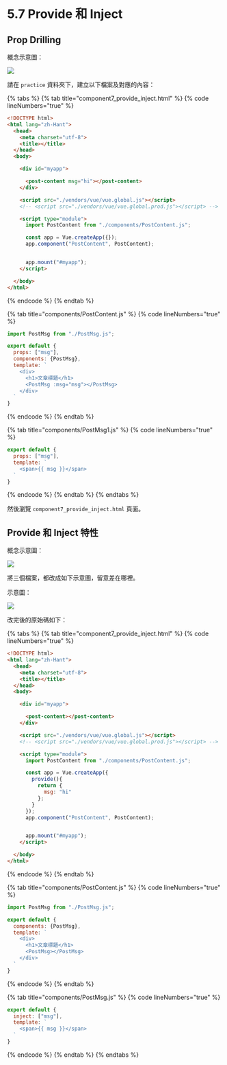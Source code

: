 # 5.7 Provide 和 Inject

## Prop Drilling

概念示意圖：

![](<../.gitbook/assets/prop\_drilling (1).png>)



請在 `practice` 資料夾下，建立以下檔案及對應的內容：

{% tabs %}
{% tab title="component7_provide_inject.html" %}
{% code lineNumbers="true" %}
```html
<!DOCTYPE html>
<html lang="zh-Hant">
  <head>
    <meta charset="utf-8">
    <title></title>
  </head>
  <body>

    <div id="myapp">

      <post-content msg="hi"></post-content>
    </div>

    <script src="./vendors/vue/vue.global.js"></script>
    <!-- <script src="./vendors/vue/vue.global.prod.js"></script> -->

    <script type="module">
      import PostContent from "./components/PostContent.js";

      const app = Vue.createApp({});
      app.component("PostContent", PostContent);


      app.mount("#myapp");
    </script>

  </body>
</html>
```
{% endcode %}
{% endtab %}

{% tab title="components/PostContent.js" %}
{% code lineNumbers="true" %}
```javascript
import PostMsg from "./PostMsg.js";

export default {
  props: ["msg"],
  components: {PostMsg},
  template: `
    <div>
      <h1>文章標題</h1>
      <PostMsg :msg="msg"></PostMsg>
    </div>
  `
}
```
{% endcode %}
{% endtab %}

{% tab title="components/PostMsg1.js" %}
{% code lineNumbers="true" %}
```javascript
export default {
  props: ["msg"],
  template: `
    <span>{{ msg }}</span>
  `
}
```
{% endcode %}
{% endtab %}
{% endtabs %}

然後瀏覽 `component7_provide_inject.html` 頁面。



## Provide 和 Inject 特性

概念示意圖：

![](../.gitbook/assets/provide\_inject.png)



將三個檔案，都改成如下示意圖，留意差在哪裡。

示意圖：

![](../.gitbook/assets/provide\_inject\_hint.png)



改完後的原始碼如下：

{% tabs %}
{% tab title="component7_provide_inject.html" %}
{% code lineNumbers="true" %}
```html
<!DOCTYPE html>
<html lang="zh-Hant">
  <head>
    <meta charset="utf-8">
    <title></title>
  </head>
  <body>

    <div id="myapp">

      <post-content></post-content>
    </div>

    <script src="./vendors/vue/vue.global.js"></script>
    <!-- <script src="./vendors/vue/vue.global.prod.js"></script> -->

    <script type="module">
      import PostContent from "./components/PostContent.js";

      const app = Vue.createApp({
        provide(){
          return {
            msg: "hi"
          };
        }
      });
      app.component("PostContent", PostContent);


      app.mount("#myapp");
    </script>

  </body>
</html>
```
{% endcode %}
{% endtab %}

{% tab title="components/PostContent.js" %}
{% code lineNumbers="true" %}
```javascript
import PostMsg from "./PostMsg.js";

export default {
  components: {PostMsg},
  template: `
    <div>
      <h1>文章標題</h1>
      <PostMsg></PostMsg>
    </div>
  `
}
```
{% endcode %}
{% endtab %}

{% tab title="components/PostMsg.js" %}
{% code lineNumbers="true" %}
```javascript
export default {
  inject: ["msg"],
  template: `
    <span>{{ msg }}</span>
  `
}
```
{% endcode %}
{% endtab %}
{% endtabs %}



